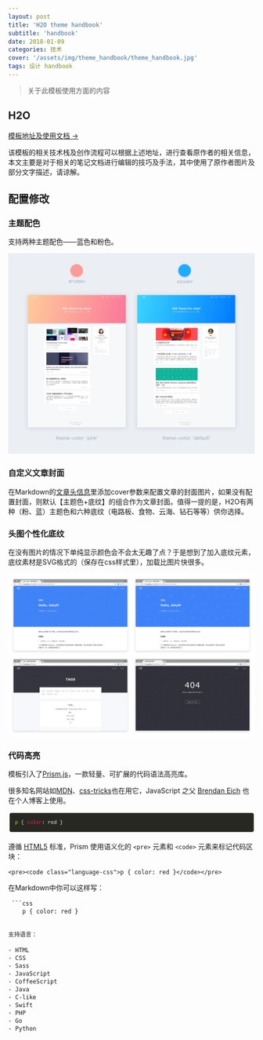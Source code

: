 ```yaml
---
layout: post
title: 'H2O theme handbook'
subtitle: 'handbook'
date: 2018-01-09
categories: 技术
cover: '/assets/img/theme_handbook/theme_handbook.jpg'
tags: 设计 handbook
---
```


> 关于此模板使用方面的内容

## H2O

[模板地址及使用文档 →](https://github.com/kaeyleo/jekyll-theme-H2O)

该模板的相关技术栈及创作流程可以根据上述地址，进行查看原作者的相关信息，本文主要是对于相关的笔记文档进行编辑的技巧及手法，其中使用了原作者图片及部分文字描述，请谅解。

## 配置修改

### 主题配色

支持两种主题配色——蓝色和粉色。

![](/assets/img/theme_handbook/jekyll-theme-h2o-themecolor.jpg)

### 自定义文章封面

在Markdown的[文章头信息](http://jekyll.com.cn/docs/frontmatter/)里添加cover参数来配置文章的封面图片，如果没有配置封面，则默认【主题色+底纹】的组合作为文章封面。值得一提的是，H2O有两种（粉、蓝）主题色和六种底纹（电路板、食物、云海、钻石等等）供你选择。

### 头图个性化底纹

在没有图片的情况下单纯显示颜色会不会太无趣了点？于是想到了加入底纹元素，底纹素材是SVG格式的（保存在css样式里），加载比图片快很多。

![](/assets/img/theme_handbook/jekyll-theme-h2o-headerpatterns.jpg)

### 代码高亮

模板引入了[Prism.js](http://prismjs.com)，一款轻量、可扩展的代码语法高亮库。

很多知名网站如[MDN](https://developer.mozilla.org/)、[css-tricks](https://css-tricks.com/)也在用它，JavaScript 之父 [Brendan Eich](https://brendaneich.com/) 也在个人博客上使用。

![代码高亮](/assets/img/theme_handbook/jekyll-theme-h2o-highlight.png)

遵循 [HTML5](https://www.w3.org/TR/html5/grouping-content.html#the-pre-element) 标准，Prism 使用语义化的 `<pre>` 元素和 `<code>` 元素来标记代码区块：

```
<pre><code class="language-css">p { color: red }</code></pre>
```

在Markdown中你可以这样写：

```
 ```css
	p { color: red }
 ```
```

支持语言：

- HTML
- CSS
- Sass
- JavaScript
- CoffeeScript
- Java
- C-like
- Swift
- PHP
- Go
- Python

